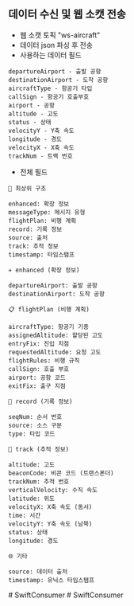 ## 데이터 수신 및 웹 소캣 전송
- 웹 소캣 토픽 "ws-aircraft"
- 데이터 json 파싱 후 전송
- 사용하는 데이터 필드
```
departureAirport - 출발 공항
destinationAirport - 도착 공항
aircraftType - 항공기 타입
callSign - 항공기 호출부호
airport - 공항
altitude - 고도
status - 상태
velocityY - Y축 속도
longitude - 경도
velocityX - X축 속도
trackNum - 트랙 번호
```
- 전체 필드
```
🔧 최상위 구조

enhanced: 확장 정보
messageType: 메시지 유형
flightPlan: 비행 계획
record: 기록 정보
source: 출처
track: 추적 정보
timestamp: 타임스탬프

✈️ enhanced (확장 정보)

departureAirport: 출발 공항
destinationAirport: 도착 공항

📋 flightPlan (비행 계획)

aircraftType: 항공기 기종
assignedAltitude: 할당된 고도
entryFix: 진입 지점
requestedAltitude: 요청 고도
flightRules: 비행 규칙
callSign: 호출 부호
airport: 공항 코드
exitFix: 출구 지점

📝 record (기록 정보)

seqNum: 순서 번호
source: 소스 구분
type: 타입 코드

📡 track (추적 정보)

altitude: 고도
beaconCode: 비콘 코드 (트랜스폰더)
trackNum: 추적 번호
verticalVelocity: 수직 속도
latitude: 위도
velocityX: X축 속도 (동서)
time: 시간
velocityY: Y축 속도 (남북)
status: 상태
longitude: 경도

🌐 기타

source: 데이터 출처
timestamp: 유닉스 타임스탬프
```
#   S w i f t C o n s u m e r  
 #   S w i f t C o n s u m e r  
 